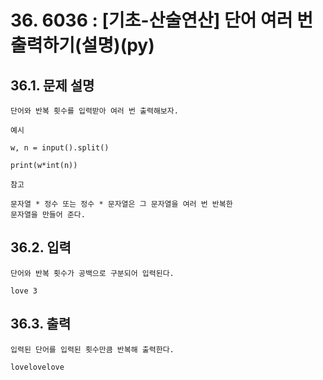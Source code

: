 # 36. 6036 : [기초-산술연산] 단어 여러 번 출력하기(설명)(py)
## 36.1. 문제 설명
```
단어와 반복 횟수를 입력받아 여러 번 출력해보자.

예시

w, n = input().split()

print(w*int(n))

참고

문자열 * 정수 또는 정수 * 문자열은 그 문자열을 여러 번 반복한 
문자열을 만들어 준다.
```
## 36.2. 입력
```
단어와 반복 횟수가 공백으로 구분되어 입력된다.

love 3
```
## 36.3. 출력
```
입력된 단어를 입력된 횟수만큼 반복해 출력한다.

lovelovelove
```